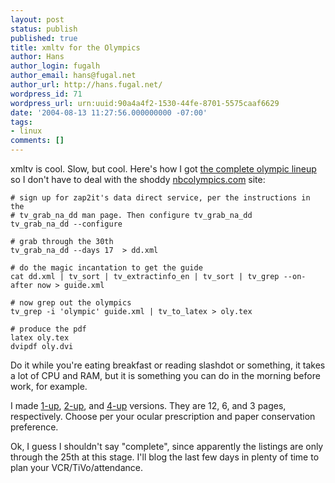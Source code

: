 ```yaml
---
layout: post
status: publish
published: true
title: xmltv for the Olympics
author: Hans
author_login: fugalh
author_email: hans@fugal.net
author_url: http://hans.fugal.net/
wordpress_id: 71
wordpress_url: urn:uuid:90a4a4f2-1530-44fe-8701-5575caaf6629
date: '2004-08-13 11:27:56.000000000 -07:00'
tags:
- linux
comments: []
---
```

<p>xmltv is cool. Slow, but cool. Here's how I got <a href="http://hans.fugal.net/oly.pdf">the complete olympic
lineup</a> so I don't have to deal with the
shoddy <a href="http://nbcolympics.com">nbcolympics.com</a> site:</p>

<pre><code># sign up for zap2it's data direct service, per the instructions in the
# tv_grab_na_dd man page. Then configure tv_grab_na_dd
tv_grab_na_dd --configure

# grab through the 30th
tv_grab_na_dd --days 17  &gt; dd.xml

# do the magic incantation to get the guide
cat dd.xml | tv_sort | tv_extractinfo_en | tv_sort | tv_grep --on-after now &gt; guide.xml

# now grep out the olympics
tv_grep -i 'olympic' guide.xml | tv_to_latex &gt; oly.tex

# produce the pdf
latex oly.tex
dvipdf oly.dvi
</code></pre>

<p>Do it while you're eating breakfast or reading slashdot or something, it takes
a lot of CPU and RAM, but it is something you can do in the morning before
work, for example.</p>

<p>I made <a href="http://falcon.fugal.net/oly.pdf">1-up</a>, <a href="http://hans.fugal.net/oly2.pdf">2-up</a>, and
<a href="http://hans.fugal.net/oly4.pdf">4-up</a> versions. They are 12, 6,
and 3 pages, respectively. Choose per your ocular prescription and paper
conservation preference.</p>

<p>Ok, I guess I shouldn't say "complete", since apparently the listings are only
through the 25th at this stage. I'll blog the last few days in plenty of time
to plan your VCR/TiVo/attendance.</p>
